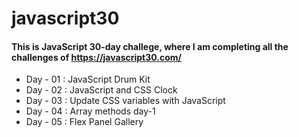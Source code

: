 # javascript30

#### This is JavaScript 30-day challege, where I am completing all the challenges of https://javascript30.com/
* Day - 01 : JavaScript Drum Kit
* Day - 02 : JavaScript and CSS Clock
* Day - 03 : Update CSS variables with JavaScript
* Day - 04 : Array methods day-1
* Day - 05 : Flex Panel Gallery
